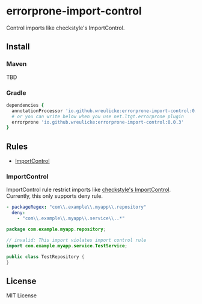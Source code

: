 # errorprone-import-control

Control imports like checkstyle's ImportControl.

## Install

### Maven

TBD

### Gradle

```ruby
dependencies {
  annotationProcessor 'io.github.wreulicke:errorprone-import-control:0.0.3'
  # or you can write below when you use net.ltgt.errorprone plugin
  errorprone 'io.github.wreulicke:errorprone-import-control:0.0.3'
}
```

## Rules

- [ImportControl](#importcontrol)

### ImportControl

ImportControl rule restrict imports like [checkstyle's ImportControl](https://checkstyle.sourceforge.io/checks/imports/importcontrol.html).
Currently, this only supports deny rule.

```yaml
- packageRegex: "com\\.example\\.myapp\\.repository"
  deny:
    - "com\\.example\\.myapp\\.service\\..*"
```

```java
package com.example.myapp.repository;

// invalid: This import violates import control rule
import com.example.myapp.service.TestService;

public class TestRepository {
}
```

## License

MIT License